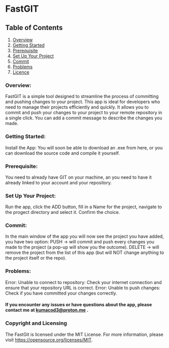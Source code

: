 # FastGIT

## Table of Contents
1. [Overview](#over)
2. [Getting Started](#star)
3. [Prerequisite](#pre)
4. [Set Up Your Project](#set)
5. [Commit](#com)
6. [Problems](#pro)
7. [Licence](#lic)

<a name="over"></a>
### Overview:
FastGIT is a simple tool designed to streamline the process of committing and pushing changes to your project. 
This app is ideal for developers who need to manage their projects efficiently and quickly.
It allows you to commit and push your changes to your project to your remote repository in a single click. You can add a commit message to describe the changes you made.

<a name="star"></a>
### Getting Started:
Install the App: You will soon be able to download an .exe from here, or
you can download the source code and compile it yourself.

<a name="pre"></a>
### Prerequisite:
You need to already have GIT on your machine, an you need to have it already linked to your account and your repository.

<a name="set"></a>
### Set Up Your Project:
Run the app, click the ADD button, fill in a Name for the project, navigate to the progect directory and select it.
Confirm the choice.

<a name="com"></a>
### Commit:
In the main window of the app you will now see the project you have added, you have two option:
PUSH ->		will commit and push every changes you made to the project (a pop-up will show you the outcome).
DELETE ->	will remove the project from the list of this app (but will NOT change anything to the project itself or the repo).

<a name="pro"></a>
### Problems:
Error: Unable to connect to repository:
Check your internet connection and ensure that your repository URL is correct.
Error: Unable to push changes:
Check if you have committed your changes correctly.
#### If you encounter any issues or have questions about the app, please contact me at kumacod3@proton.me .

<a name="lic"></a>
### Copyright and Licensing
The FastGit is licensed under the MIT License. For more information, please visit https://opensource.org/licenses/MIT.
